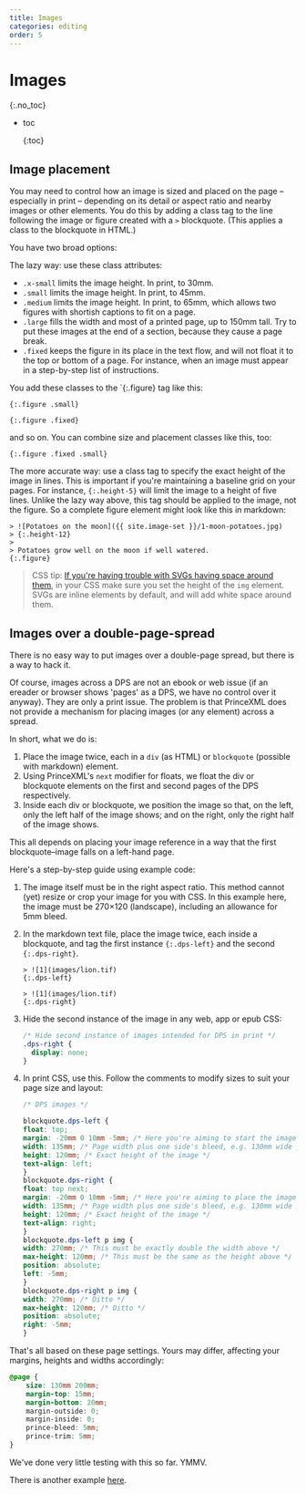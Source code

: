 ```yaml
---
title: Images
categories: editing
order: 5
---
```


# Images

{:.no\_toc}

* toc

  {:toc}

## Image placement

You may need to control how an image is sized and placed on the page – especially in print – depending on its detail or aspect ratio and nearby images or other elements. You do this by adding a class tag to the line following the image or figure created with a `>` blockquote. \(This applies a class to the blockquote in HTML.\)

You have two broad options:

The lazy way: use these class attributes:

* `.x-small` limits the image height. In print, to 30mm.
* `.small` limits the image height. In print, to 45mm.
* `.medium` limits the image height. In print, to 65mm, which allows two figures with shortish captions to fit on a page.
* `.large` fills the width and most of a printed page, up to 150mm tall. Try to put these images at the end of a section, because they cause a page break.
* `.fixed` keeps the figure in its place in the text flow, and will not float it to the top or bottom of a page. For instance, when an image must appear in a step-by-step list of instructions.

You add these classes to the \`{:.figure} tag like this:

`{:.figure .small}`

`{:.figure .fixed}`

and so on. You can combine size and placement classes like this, too:

`{:.figure .fixed .small}`

The more accurate way: use a class tag to specify the exact height of the image in lines. This is important if you're maintaining a baseline grid on your pages. For instance, `{:.height-5}` will limit the image to a height of five lines. Unlike the lazy way above, this tag should be applied to the image, not the figure. So a complete figure element might look like this in markdown:

```text
> ![Potatoes on the moon]({{ site.image-set }}/1-moon-potatoes.jpg)
> {:.height-12}
>
> Potatoes grow well on the moon if well watered.
{:.figure}
```

> CSS tip: [If you're having trouble with SVGs having space around them](http://stackoverflow.com/questions/24626908/how-to-get-rid-of-extra-space-below-svg-in-div-element), in your CSS make sure you set the height of the `img` element. SVGs are inline elements by default, and will add white space around them.

## Images over a double-page-spread

There is no easy way to put images over a double-page spread, but there is a way to hack it.

Of course, images across a DPS are not an ebook or web issue \(if an ereader or browser shows 'pages' as a DPS, we have no control over it anyway\). They are only a print issue. The problem is that PrinceXML does not provide a mechanism for placing images \(or any element\) across a spread.

In short, what we do is:

1. Place the image twice, each in a `div` \(as HTML\) or `blockquote` \(possible with markdown\) element.
2. Using PrinceXML's `next` modifier for floats, we float the div or blockquote elements on the first and second pages of the DPS respectively.
3. Inside each div or blockquote, we position the image so that, on the left, only the left half of the image shows; and on the right, only the right half of the image shows.

This all depends on placing your image reference in a way that the first blockquote–image falls on a left-hand page.

Here's a step-by-step guide using example code:

1. The image itself must be in the right aspect ratio. This method cannot \(yet\) resize or crop your image for you with CSS. In this example here, the image must be 270×120 \(landscape\), including an allowance for 5mm bleed.
2. In the markdown text file, place the image twice, each inside a blockquote, and tag the first instance `{:.dps-left}` and the second `{:.dps-right}`.

   ```text
   > ![1](images/lion.tif)
   {:.dps-left}

   > ![1](images/lion.tif)
   {:.dps-right}
   ```

3. Hide the second instance of the image in any web, app or epub CSS:

   ```css
   /* Hide second instance of images intended for DPS in print */
   .dps-right { 
     display: none;
   }
   ```

4. In print CSS, use this. Follow the comments to modify sizes to suit your page size and layout:

   ```css
   /* DPS images */

   blockquote.dps-left {
   float: top;
   margin: -20mm 0 10mm -5mm; /* Here you're aiming to start the image in the page bleed top left */
   width: 135mm; /* Page width plus one side's bleed, e.g. 130mm wide plus 5mm bleed */
   height: 120mm; /* Exact height of the image */
   text-align: left;
   }
   blockquote.dps-right {
   float: top next;
   margin: -20mm 0 10mm -5mm; /* Here you're aiming to place the image in the page bleed top right */
   width: 135mm; /* Page width plus one side's bleed, e.g. 130mm wide plus 5mm bleed */
   height: 120mm; /* Exact height of the image */
   text-align: right;
   }
   blockquote.dps-left p img {
   width: 270mm; /* This must be exactly double the width above */
   max-height: 120mm; /* This must be the same as the height above */
   position: absolute;
   left: -5mm;
   }
   blockquote.dps-right p img {
   width: 270mm; /* Ditto */
   max-height: 120mm; /* Ditto */
   position: absolute;
   right: -5mm;
   }
   ```

That's all based on these page settings. Yours may differ, affecting your margins, heights and widths accordingly:

```css
@page {
    size: 130mm 200mm;
    margin-top: 15mm;
    margin-bottom: 20mm;
    margin-outside: 0;
    margin-inside: 0;
    prince-bleed: 5mm;
    prince-trim: 5mm;
}
```

We've done very little testing with this so far. YMMV.

There is another example [here](https://github.com/electricbookworks/electric-book/issues/164).

